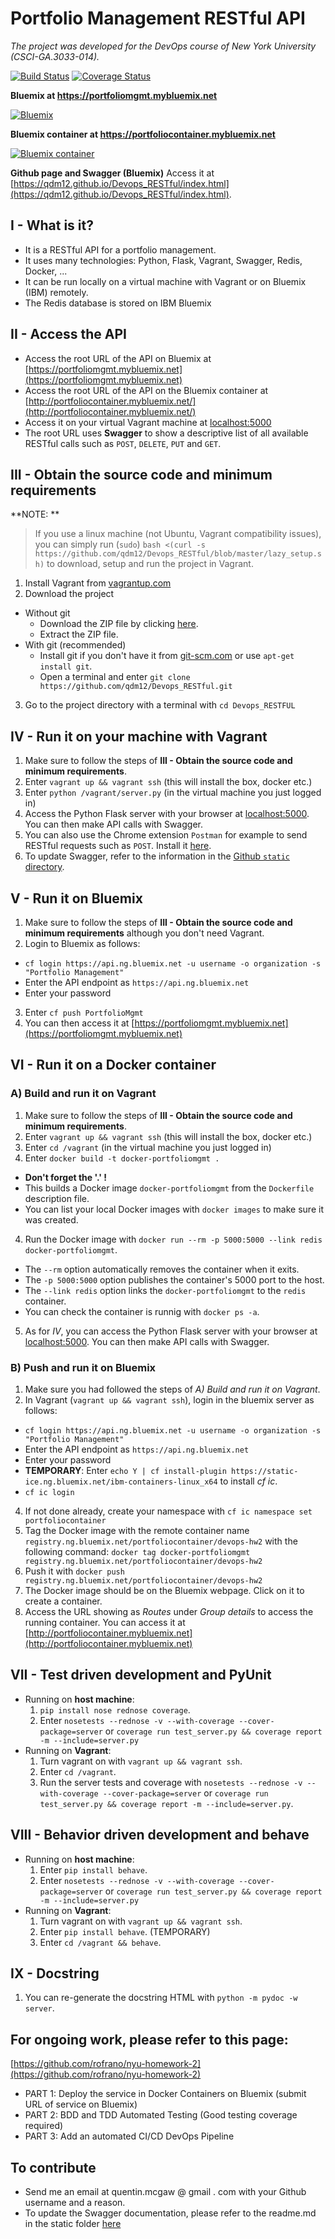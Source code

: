 # Portfolio Management RESTful API
*The project was developed for the DevOps course of New York University (CSCI-GA.3033-014).*

[![Build Status](https://travis-ci.org/qdm12/Devops_RESTful.svg?branch=master)](https://travis-ci.org/qdm12/Devops_RESTful)
[![Coverage Status](https://coveralls.io/repos/github/qdm12/Devops_RESTful/badge.svg?branch=master)](https://coveralls.io/github/qdm12/Devops_RESTful?branch=master)

**Bluemix at https://portfoliomgmt.mybluemix.net**

[![Bluemix](https://img.shields.io/website-up-down-green-red/http/shields.io.svg)](https://portfoliomgmt.mybluemix.net)

**Bluemix container at https://portfoliocontainer.mybluemix.net**

[![Bluemix container](https://img.shields.io/website-up-down-green-red/http/shields.io.svg)](https://portfoliocontainer.mybluemix.net)

**Github page and Swagger (Bluemix)**
Access it at [https://qdm12.github.io/Devops_RESTful/index.html](https://qdm12.github.io/Devops_RESTful/index.html).

## I - What is it?
- It is a RESTful API for a portfolio management.
- It uses many technologies: Python, Flask, Vagrant, Swagger, Redis, Docker, ...
- It can be run locally on a virtual machine with Vagrant or on Bluemix (IBM) remotely.
- The Redis database is stored on IBM Bluemix

## II - Access the API
- Access the root URL of the API on Bluemix at [https://portfoliomgmt.mybluemix.net](https://portfoliomgmt.mybluemix.net)
- Access the root URL of the API on the Bluemix container at [http://portfoliocontainer.mybluemix.net/](http://portfoliocontainer.mybluemix.net/)
- Access it on your virtual Vagrant machine at [localhost:5000](localhost:5000)
- The root URL uses **Swagger** to show a descriptive list of all available RESTful calls such as `POST`, `DELETE`, `PUT` and `GET`.

## III - Obtain the source code and minimum requirements
**NOTE: **
> If you use a linux machine (not Ubuntu, Vagrant compatibility issues), you can simply 
run (`sudo`) `bash <(curl -s https://github.com/qdm12/Devops_RESTful/blob/master/lazy_setup.sh)` to 
download, setup and run the project in Vagrant.

1. Install Vagrant from [vagrantup.com](https://www.vagrantup.com/downloads.html)
2. Download the project
  - Without git
    - Download the ZIP file by clicking [here](https://github.com/qdm12/Devops_RESTful/archive/master.zip).
    - Extract the ZIP file.
  - With git (recommended)
    - Install git if you don't have it from [git-scm.com](https://git-scm.com/downloads) or use `apt-get install git`.
    - Open a terminal and enter `git clone https://github.com/qdm12/Devops_RESTful.git`
3. Go to the project directory with a terminal with `cd Devops_RESTFUL`

## IV - Run it on your machine with Vagrant
1. Make sure to follow the steps of **III - Obtain the source code and minimum requirements**. 
2. Enter `vagrant up && vagrant ssh` (this will install the box, docker etc.)
3. Enter `python /vagrant/server.py` (in the virtual machine you just logged in)
4. Access the Python Flask server with your browser at [localhost:5000](localhost:5000). You can then make API calls with Swagger.
5. You can also use the Chrome extension `Postman` for example to send RESTful requests such as `POST`. Install it [here](https://chrome.google.com/webstore/detail/postman/fhbjgbiflinjbdggehcddcbncdddomop?hl=en).
6. To update Swagger, refer to the information in the [Github `static` directory](https://github.com/qdm12/Devops_RESTful/tree/master/static).

## V - Run it on Bluemix
1. Make sure to follow the steps of **III - Obtain the source code and minimum requirements** although you don't need Vagrant.
2. Login to Bluemix as follows:
  - `cf login https://api.ng.bluemix.net -u username -o organization -s "Portfolio Management"`
  - Enter the API endpoint as `https://api.ng.bluemix.net`
  - Enter your password
3. Enter `cf push PortfolioMgmt`
4. You can then access it at [https://portfoliomgmt.mybluemix.net](https://portfoliomgmt.mybluemix.net)


## VI - Run it on a Docker container

### A) Build and run it on Vagrant
1. Make sure to follow the steps of **III - Obtain the source code and minimum requirements**. 
2. Enter `vagrant up && vagrant ssh` (this will install the box, docker etc.)
3. Enter `cd /vagrant` (in the virtual machine you just logged in)
4. Enter `docker build -t docker-portfoliomgmt .`
  - **Don't forget the '.' !**
  - This builds a Docker image `docker-portfoliomgmt` from the `Dockerfile` description file.
  - You can list your local Docker images with `docker images` to make sure it was created.
4. Run the Docker image with `docker run --rm -p 5000:5000 --link redis docker-portfoliomgmt`.
  - The `--rm` option automatically removes the container when it exits.
  - The `-p 5000:5000` option publishes the container's 5000 port to the host.
  - The `--link redis` option links the `docker-portfoliomgmt` to the `redis` container.
  - You can check the container is runnig with `docker ps -a`.
5. As for *IV*, you can access the Python Flask server with your browser at [localhost:5000](localhost:5000). You can then make API calls with Swagger.

### B) Push and run it on Bluemix
1. Make sure you had followed the steps of *A) Build and run it on Vagrant*.
2. In Vagrant (`vagrant up && vagrant ssh`), login in the bluemix server as follows:
  - `cf login https://api.ng.bluemix.net -u username -o organization -s "Portfolio Management"`
  - Enter the API endpoint as `https://api.ng.bluemix.net`
  - Enter your password
  - **TEMPORARY**: Enter `echo Y | cf install-plugin https://static-ice.ng.bluemix.net/ibm-containers-linux_x64` to install *cf ic*.
  - `cf ic login`
4. If not done already, create your namespace with `cf ic namespace set portfoliocontainer`
5. Tag the Docker image with the remote container name `registry.ng.bluemix.net/portfoliocontainer/devops-hw2` with the following command: `docker tag docker-portfoliomgmt registry.ng.bluemix.net/portfoliocontainer/devops-hw2`
6. Push it with `docker push registry.ng.bluemix.net/portfoliocontainer/devops-hw2`
7. The Docker image should be on the Bluemix webpage. Click on it to create a container.
8. Access the URL showing as *Routes* under *Group details* to access the running container. You can access it at [http://portfoliocontainer.mybluemix.net](http://portfoliocontainer.mybluemix.net)

## VII - Test driven development and PyUnit
- Running on **host machine**:
	1. `pip install nose rednose coverage`.
	2. Enter `nosetests --rednose -v --with-coverage --cover-package=server` or `coverage run test_server.py && coverage report -m --include=server.py`
- Running on **Vagrant**:
	1. Turn vagrant on with `vagrant up && vagrant ssh`.
	2. Enter `cd /vagrant`.
	3. Run the server tests and coverage with `nosetests --rednose -v --with-coverage --cover-package=server` or `coverage run test_server.py && coverage report -m --include=server.py`.

## VIII - Behavior driven development and behave
- Running on **host machine**:
	1. Enter `pip install behave`.
	2. Enter `nosetests --rednose -v --with-coverage --cover-package=server` or `coverage run test_server.py && coverage report -m --include=server.py`
- Running on **Vagrant**:
	1. Turn vagrant on with `vagrant up && vagrant ssh`.
	2. Enter `pip install behave`. (TEMPORARY)
	3. Enter `cd /vagrant && behave`.

## IX - Docstring
1. You can re-generate the docstring HTML with `python -m pydoc -w server`.

## For ongoing work, please refer to this page:
[https://github.com/rofrano/nyu-homework-2](https://github.com/rofrano/nyu-homework-2)
- PART 1: Deploy the service in Docker Containers on Bluemix (submit URL of service on Bluemix)
- PART 2: BDD and TDD Automated Testing (Good testing coverage required)
- PART 3: Add an automated CI/CD DevOps Pipeline

## To contribute
- Send me an email at quentin.mcgaw @ gmail . com with your Github username and a reason.
- To update the Swagger documentation, please refer to the readme.md in the static folder [here](https://github.com/qdm12/Devops_RESTful/tree/master/static)